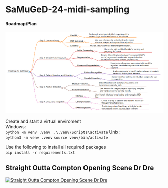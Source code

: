 # SaMuGeD-24-midi-sampling
#### Roadmap/Plan
![Roadmap for SaMuGeD](/docs/Roadmap_for_SaMuGeD.png) 

Create and start a virtual enviroment \
Windows: \
`
python -m venv .venv 
` 
`
.\.venv\Scripts\activate
`
Unix: \
`
python3 -m venv .venv
` 
`
source venv/bin/activate
`

Use the following to install all required packages \
`
pip install -r requirements.txt
`

## Straight Outta Compton Opening Scene Dr Dre

[![Straight Outta Compton Opening Scene Dr Dre](https://img.youtube.com/vi/eiknHyeNCpY/0.jpg)](https://www.youtube.com/embed/eiknHyeNCpY)
